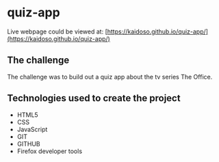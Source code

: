 # quiz-app

Live webpage could be viewed at: [https://kaidoso.github.io/quiz-app/](https://kaidoso.github.io/quiz-app/)

## The challenge

The challenge was to build out a quiz app about the tv series The Office.

## Technologies used to create the project 

<ul>
<li>HTML5</li>
<li>CSS</li>
<li>JavaScript</li>
<li>GIT</li>
<li>GITHUB</li>
<li>Firefox developer tools</li>
</ul>

